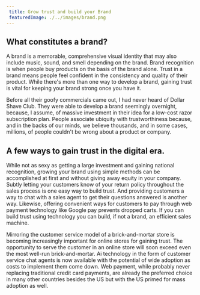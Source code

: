 ```yaml
---
 title: Grow trust and build your Brand
 featuredImage: ./../images/brand.png
---
```

## What constitutes a brand?
A brand is a memorable, comprehensive visual identity that may also include music, sound, and smell depending on the brand. Brand recognition is when people buy products on the basis of the brand alone. Trust in a brand means people feel confident in the consistency and quality of their product. While there's more than one way to develop a brand, gaining trust is vital for keeping your brand strong once you have it.

Before all their goofy commercials came out, I had never heard of Dollar Shave Club. They were able to develop a brand seemingly overnight, because, I assume, of massive investment in their idea for a low-cost razor subscription plan. People associate ubiquity with trustworthiness because, and in the backs of our minds, we believe thousands, and in some cases, millions, of people couldn't be wrong about a product or company. 

## A few ways to gain trust in the digital era.
While not as sexy as getting a large investment and gaining national recognition, growing your brand using simple methods can be accomplished at first and without giving away equity in your company. Subtly letting your customers know of your return policy throughout the sales process is one easy way to build trust. And providing customers a way to chat with a sales agent to get their questions answered is another way. Likewise, offering convenient ways for customers to pay through web payment technology like Google pay prevents dropped carts. If you can build trust using technology you can build, if not a brand, an efficient sales machine. 

Mirroring the customer service model of a brick-and-mortar store is becoming increasingly important for online stores for gaining trust. The opportunity to serve the customer in an online store will soon exceed even the most well-run brick-and-mortar. Ai technology in the form of customer service chat agents is now available with the potential of wide adoption as costs to implement them come down. Web payment, while probably never replacing traditional credit card payments, are already the preferred choice in many other countries besides the US but with the US primed for mass adoption as well.